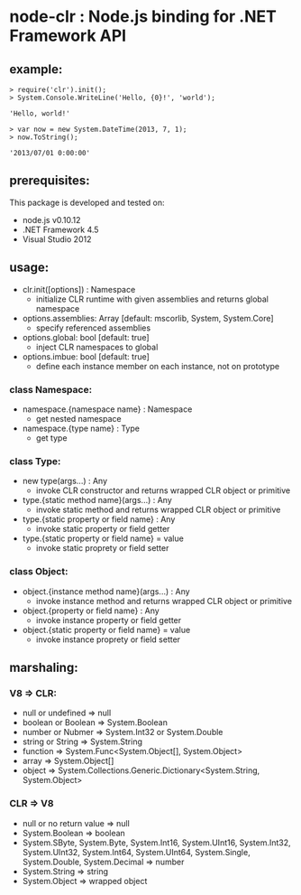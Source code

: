 # node-clr : Node.js binding for .NET Framework API

## example:
	> require('clr').init();
	> System.Console.WriteLine('Hello, {0}!', 'world');
	
	'Hello, world!'
	
	> var now = new System.DateTime(2013, 7, 1);
	> now.ToString();
	
	'2013/07/01 0:00:00'


## prerequisites:

This package is developed and tested on:

- node.js v0.10.12
- .NET Framework 4.5
- Visual Studio 2012


## usage:
- clr.init([options]) : Namespace
	- initialize CLR runtime with given assemblies and returns global namespace
- options.assemblies: Array [default: mscorlib, System, System.Core]
	- specify referenced assemblies
- options.global: bool [default: true]
	- inject CLR namespaces to global
- options.imbue: bool [default: true]
	- define each instance member on each instance, not on prototype

### class Namespace:
- namespace.{namespace name} : Namespace
	- get nested namespace
- namespace.{type name} : Type
	- get type

### class Type:
- new type(args...) : Any
	- invoke CLR constructor and returns wrapped CLR object or primitive
- type.{static method name}(args...) : Any
	- invoke static method and returns wrapped CLR object or primitive
- type.{static property or field name} : Any
	- invoke static property or field getter
- type.{static property or field name} = value
	- invoke static proprety or field setter

### class Object:
- object.{instance method name}(args...) : Any
	- invoke instance method and returns wrapped CLR object or primitive
- object.{property or field name} : Any
	- invoke instance property or field getter
- object.{static property or field name} = value
	- invoke instance proprety or field setter

## marshaling:
### V8 => CLR:
- null or undefined => null
- boolean or Boolean => System.Boolean
- number or Nubmer => System.Int32 or System.Double
- string or String => System.String
- function => System.Func<System.Object[], System.Object>
- array => System.Object[]
- object => System.Collections.Generic.Dictionary<System.String, System.Object>

### CLR => V8
- null or no return value => null
- System.Boolean => boolean
- System.SByte, System.Byte, System.Int16, System.UInt16, System.Int32, System.UInt32, System.Int64, System.UInt64, System.Single, System.Double, System.Decimal => number
- System.String => string
- System.Object => wrapped object
